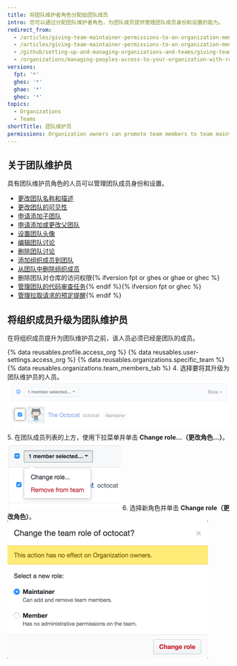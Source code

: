 ```yaml
---
title: 将团队维护者角色分配给团队成员
intro: 您可以通过分配团队维护者角色，为团队成员提供管理团队成员身份和设置的能力。
redirect_from:
  - /articles/giving-team-maintainer-permissions-to-an-organization-member-early-access-program
  - /articles/giving-team-maintainer-permissions-to-an-organization-member
  - /github/setting-up-and-managing-organizations-and-teams/giving-team-maintainer-permissions-to-an-organization-member
  - /organizations/managing-peoples-access-to-your-organization-with-roles/giving-team-maintainer-permissions-to-an-organization-member
versions:
  fpt: '*'
  ghes: '*'
  ghae: '*'
  ghec: '*'
topics:
  - Organizations
  - Teams
shortTitle: 团队维护员
permissions: Organization owners can promote team members to team maintainers.
---
```


## 关于团队维护员

具有团队维护员角色的人员可以管理团队成员身份和设置。

- [更改团队名称和描述](/articles/renaming-a-team)
- [更改团队的可见性](/articles/changing-team-visibility)
- [申请添加子团队](/articles/requesting-to-add-a-child-team)
- [申请添加或更改父团队](/articles/requesting-to-add-or-change-a-parent-team)
- [设置团队头像](/articles/setting-your-team-s-profile-picture)
- [编辑团队讨论](/articles/managing-disruptive-comments/#editing-a-comment)
- [删除团队讨论](/articles/managing-disruptive-comments/#deleting-a-comment)
- [添加组织成员到团队](/articles/adding-organization-members-to-a-team)
- [从团队中删除组织成员](/articles/removing-organization-members-from-a-team)
- 删除团队对仓库的访问权限{% ifversion fpt or ghes or ghae or ghec %}
- [管理团队的代码审查任务](/organizations/organizing-members-into-teams/managing-code-review-assignment-for-your-team){% endif %}{% ifversion fpt or ghec %}
- [管理拉取请求的预定提醒](/organizations/organizing-members-into-teams/managing-scheduled-reminders-for-your-team){% endif %}


## 将组织成员升级为团队维护员

在将组织成员提升为团队维护员之前，该人员必须已经是团队的成员。

{% data reusables.profile.access_org %}
{% data reusables.user-settings.access_org %}
{% data reusables.organizations.specific_team %}
{% data reusables.organizations.team_members_tab %}
4. 选择要将其升级为团队维护员的人员。 ![组织成员旁的复选框](/assets/images/help/teams/team-member-check-box.png)
5. 在团队成员列表的上方，使用下拉菜单并单击 **Change role...（更改角色...）**。 ![包含更改角色选项的下拉菜单](/assets/images/help/teams/bulk-edit-drop-down.png)
6. 选择新角色并单击 **Change role（更改角色）**。 ![维护员或成员角色的单选按钮](/assets/images/help/teams/team-role-modal.png)
